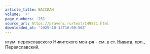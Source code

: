 ```yaml
---
article_title: ВАССИАН
volume: '7'
page_numbers: '251'
source_url: https://pravenc.ru/text/149871.html
downloaded_at: '2025-10-13T10:09:50Z'
---
```


игум. переяславского Никитского мон-ря - см. в ст. [Никита,](<https://pravenc.ru/text/Никита .html>) прп., Переяславский.
